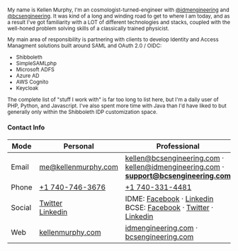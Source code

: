 <small>

My name is Kellen Murphy, I'm an cosmologist-turned-engineer with [@idmengineering](https://github.com/idmengineering) and [@bcsengineering](https://github.com/bcsengineering). It was kind of a long and winding road to get to where I am today, and as a result I've got familiarity with a LOT of different technologies and stacks, coupled with the well-honed problem solving skills of a classically trained physicist.

My main area of responsibility is partnering with clients to develop Identity and Access Managment solutions built around SAML and OAuth 2.0 / OIDC:

- Shibboleth
- SimpleSAMLphp
- Microsoft ADFS
- Azure AD
- AWS Cognito
- Keycloak

The complete list of "stuff I work with" is far too long to list here, but I'm a daily user of PHP, Python, and Javascript. I've also spent more time with Java than I'd have liked to but generally only within the Shibboleth IDP customization space.

</small>

#### Contact Info

Mode   | Personal                                                                                                 | Professional 
-----  | -------------------------------------------------------------------------------------------------------- | ------------------------------------------------------------
Email  | me@kellenmurphy.com                                                                                      | kellen@bcsengineering.com &middot; kellen@idmengineering.com &middot; **support@bcsengineering.com**
Phone  | <a href="tel:7407463676‬">+1 740-746-3676‬<a/>                                                             | <a href="tel:7403314481">+1 740-331-4481</a>
Social | [Twitter](https://twitter.com/kellenmurphy) <br /> [Linkedin](https://www.linkedin.com/in/kellenmurphy/) | IDME: [Facebook](http://www.facebook.com/IdentityManagementEngineering/) &middot; [Linkedin](https://www.linkedin.com/company/identity-management-engineering) <br/> BCSE: [Facebook](http://www.facebook.com/bcsengineering//) &middot; [Twitter](https://twitter.com/bcsengineering) &middot; [Linkedin](https://www.linkedin.com/groups/BCS-Engineering-3603060)
Web    | [kellenmurphy.com](https://kellenmurphy.com)                                                                     | [idmengineering.com](https://idmengineering.com) &middot; [bcsengineering.com](https://bcsengineering.com)
